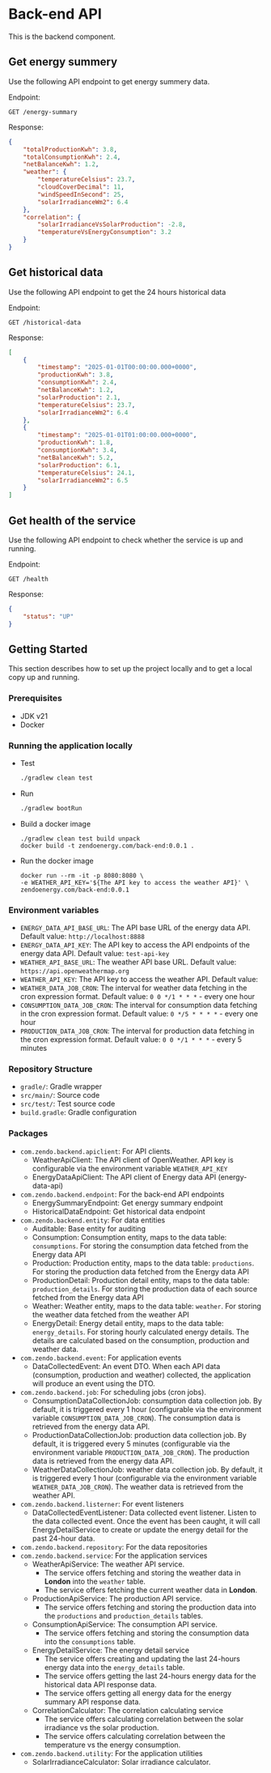 # Back-end API

This is the backend component.

## Get energy summery

Use the following API endpoint to get energy summery data.

Endpoint:
```shell
GET /energy-summary
```

Response:
```json
{
    "totalProductionKwh": 3.8,
    "totalConsumptionKwh": 2.4,
    "netBalanceKwh": 1.2,
    "weather": {
        "temperatureCelsius": 23.7,
        "cloudCoverDecimal": 11,
        "windSpeedInSecond": 25,
        "solarIrradianceWm2": 6.4
    },
    "correlation": {
        "solarIrradianceVsSolarProduction": -2.8,
        "temperatureVsEnergyConsumption": 3.2
    }
}
```


## Get historical data

Use the following API endpoint to get the 24 hours historical data

Endpoint:
```shell
GET /historical-data
```

Response:
```json
[
    {
        "timestamp": "2025-01-01T00:00:00.000+0000",
        "productionKwh": 3.8,
        "consumptionKwh": 2.4,
        "netBalanceKwh": 1.2,
        "solarProduction": 2.1,
        "temperatureCelsius": 23.7,
        "solarIrradianceWm2": 6.4
    },
    {
        "timestamp": "2025-01-01T01:00:00.000+0000",
        "productionKwh": 1.8,
        "consumptionKwh": 3.4,
        "netBalanceKwh": 5.2,
        "solarProduction": 6.1,
        "temperatureCelsius": 24.1,
        "solarIrradianceWm2": 6.5
    }
]
```

## Get health of the service

Use the following API endpoint to check whether the service is up and running.

Endpoint:
```shell
GET /health
```

Response:
```json
{
    "status": "UP"
}
```

<!-- GETTING STARTED -->

## Getting Started

This section describes how to set up the project locally and to get a local copy up and running.

### Prerequisites

* JDK v21
* Docker

### Running the application locally

* Test
  ```sh
  ./gradlew clean test
  ```

* Run
  ```sh
  ./gradlew bootRun
  ```

* Build a docker image
  ```shell
  ./gradlew clean test build unpack
  docker build -t zendoenergy.com/back-end:0.0.1 .
  ```

* Run the docker image
  ```shell
  docker run --rm -it -p 8080:8080 \
  -e WEATHER_API_KEY='${The API key to access the weather API}' \
  zendoenergy.com/back-end:0.0.1
  ```

### Environment variables

- `ENERGY_DATA_API_BASE_URL`: The API base URL of the energy data API.  Default value: `http://localhost:8888`
- `ENERGY_DATA_API_KEY`: The API key to access the API endpoints of the energy data API.  Default value: `test-api-key` 
- `WEATHER_API_BASE_URL`: The weather API base URL.  Default value: `https://api.openweathermap.org` 
- `WEATHER_API_KEY`: The API key to access the weather API.  Default value:
- `WEATHER_DATA_JOB_CRON`: The interval for weather data fetching in the cron expression format. Default value: `0 0 */1 * * *` - every one hour
- `CONSUMPTION_DATA_JOB_CRON`: The interval for consumption data fetching in the cron expression format. Default value: `0 */5 * * * *` - every one hour
- `PRODUCTION_DATA_JOB_CRON`: The interval for production data fetching in the cron expression format. Default value: `0 0 */1 * * *` - every 5 minutes


<!-- REPOSITORY STRUCTURE -->

### Repository Structure

* `gradle/`: Gradle wrapper
* `src/main/`: Source code
* `src/test/`: Test source code
* `build.gradle`: Gradle configuration

### Packages
* `com.zendo.backend.apiclient`: For API clients.
  * WeatherApiClient: The API client of OpenWeather. API key is configurable via the environment variable `WEATHER_API_KEY`
  * EnergyDataApiClient: The API client of Energy data API (energy-data-api)
* `com.zendo.backend.endpoint`: For the back-end API endpoints
  * EnergySummaryEndpoint: Get energy summary endpoint
  * HistoricalDataEndpoint: Get historical data endpoint
* `com.zendo.backend.entity`: For data entities
  * Auditable: Base entity for auditing
  * Consumption: Consumption entity, maps to the data table: `consumptions`. For storing the consumption data fetched from the Energy data API
  * Production: Production entity, maps to the data table: `productions`. For storing the production data fetched from the Energy data API
  * ProductionDetail: Production detail entity, maps to the data table: `production_details`. For storing the production data of each source fetched from the Energy data API
  * Weather: Weather entity, maps to the data table: `weather`. For storing the weather data fetched from the weather API
  * EnergyDetail: Energy detail entity, maps to the data table: `energy_details`. For storing hourly calculated energy details. The details are calculated based on the consumption, production and weather data.
* `com.zendo.backend.event`: For application events
  * DataCollectedEvent: An event DTO. When each API data (consumption, production and weather) collected, the application will produce an event using the DTO.
* `com.zendo.backend.job`: For scheduling jobs (cron jobs).
  * ConsumptionDataCollectionJob: consumption data collection job. By default, it is triggered every 1 hour (configurable via the environment variable `CONSUMPTION_DATA_JOB_CRON`). The consumption data is retrieved from the energy data API.
  * ProductionDataCollectionJob: production data collection job. By default, it is triggered every 5 minutes (configurable via the environment variable `PRODUCTION_DATA_JOB_CRON`). The production data is retrieved from the energy data API.
  * WeatherDataCollectionJob: weather data collection job. By default, it is triggered every 1 hour (configurable via the environment variable `WEATHER_DATA_JOB_CRON`). The weather data is retrieved from the weather API.
* `com.zendo.backend.listerner`: For event listeners
  * DataCollectedEventListener: Data collected event listener. Listen to the data collected event. Once the event has been caught, it will call EnergyDetailService to create or update the energy detail for the past 24-hour data. 
* `com.zendo.backend.repository`: For the data repositories
* `com.zendo.backend.service`: For the application services
  * WeatherApiService: The weather API service. 
    * The service offers fetching and storing the weather data in **London** into the `weather` table.
    * The service offers fetching the current weather data in **London**.
  * ProductionApiService: The production API service. 
    * The service offers fetching and storing the production data into the `productions` and `production_details` tables.
  * ConsumptionApiService: The consumption API service.
      * The service offers fetching and storing the consumption data into the `consumptions` table.
  * EnergyDetailService: The energy detail service
      * The service offers creating and updating the last 24-hours energy data into the `energy_details` table.
      * The service offers getting the last 24-hours energy data for the historical data API response data.
      * The service offers getting all energy data for the energy summary API response data.
  * CorrelationCalculator: The correlation calculating service
      * The service offers calculating correlation between the solar irradiance vs the solar production.
      * The service offers calculating correlation between the temperature vs the energy consumption.
* `com.zendo.backend.utility`: For the application utilities
  * SolarIrradianceCalculator: Solar irradiance calculator.

